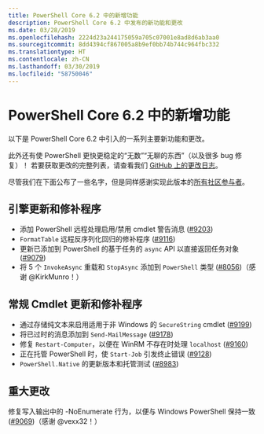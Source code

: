 ```yaml
---
title: PowerShell Core 6.2 中的新增功能
description: PowerShell Core 6.2 中发布的新功能和更改
ms.date: 03/28/2019
ms.openlocfilehash: 2224d23a244175059a705c07001e8ad8d6ab3aa0
ms.sourcegitcommit: 8dd4394cf867005a8b9ef0bb74b744c964fbc332
ms.translationtype: HT
ms.contentlocale: zh-CN
ms.lasthandoff: 03/30/2019
ms.locfileid: "58750046"
---
```

# <a name="whats-new-in-powershell-core-62"></a>PowerShell Core 6.2 中的新增功能

以下是 PowerShell Core 6.2 中引入的一系列主要新功能和更改。

此外还有使 PowerShell 更快更稳定的“无数”“无聊的东西”（以及很多 bug 修复）！
若要获取更改的完整列表，请查看我们 [GitHub 上的更改日志](https://github.com/PowerShell/PowerShell/blob/master/CHANGELOG.md)。

尽管我们在下面公布了一些名字，但是同样感谢实现此版本的[所有社区参与者](https://github.com/PowerShell/PowerShell/graphs/contributors)。

## <a name="engine-updates-and-fixes"></a>引擎更新和修补程序

- 添加 PowerShell 远程处理启用/禁用 cmdlet 警告消息 ([#9203][])
- `FormatTable` 远程反序列化回归的修补程序 ([#9116][])
- 更新已添加到 PowerShell 的基于任务的 `async` API 以直接返回任务对象 ([#9079][])
- 将 5 个 `InvokeAsync` 重载和 `StopAsync` 添加到 `PowerShell` 类型 ([#8056][])（感谢 @KirkMunro！）

## <a name="general-cmdlet-updates-and-fixes"></a>常规 Cmdlet 更新和修补程序

- 通过存储纯文本来启用适用于非 Windows 的 `SecureString` cmdlet ([#9199][])
- 将已过时的消息添加到 `Send-MailMessage` ([#9178][])
- 修复 `Restart-Computer`，以便在 WinRM 不存在时处理 `localhost` ([#9160][])
- 正在托管 PowerShell 时，使 `Start-Job` 引发终止错误 ([#9128][])
- `PowerShell.Native` 的更新版本和托管测试 ([#8983][])

## <a name="breaking-changes"></a>重大更改

修复写入输出中的 -NoEnumerate 行为，以便与 Windows PowerShell 保持一致 ([#9069][])（感谢 @vexx32！）

<!-- Link references -->
[#8056]: https://github.com/PowerShell/PowerShell/pull/8056
[#8983]: https://github.com/PowerShell/PowerShell/pull/8983
[#9069]: https://github.com/PowerShell/PowerShell/pull/9069
[#9079]: https://github.com/PowerShell/PowerShell/pull/9079
[#9116]: https://github.com/PowerShell/PowerShell/pull/9116
[#9128]: https://github.com/PowerShell/PowerShell/pull/9128
[#9160]: https://github.com/PowerShell/PowerShell/pull/9160
[#9178]: https://github.com/PowerShell/PowerShell/pull/9178
[#9199]: https://github.com/PowerShell/PowerShell/pull/9199
[#9203]: https://github.com/PowerShell/PowerShell/pull/9203

